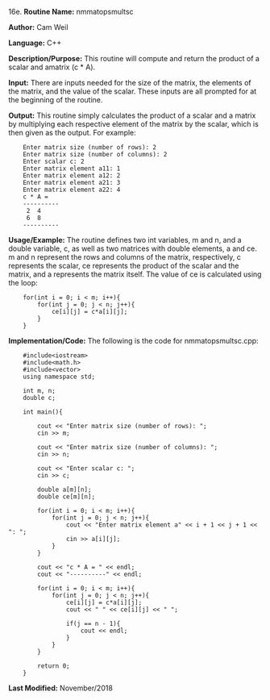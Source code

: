 16e. **Routine Name:**           nmmatopsmultsc

   **Author:** Cam Weil

   **Language:** C++

   **Description/Purpose:** This routine will compute and return the product of a scalar and amatrix (c * A).
   
   **Input:** There are inputs needed for the size of the matrix, the elements of the matrix, and the value of the scalar. These inputs are all prompted for at the beginning of the routine.

   **Output:** This routine simply calculates the product of a scalar and a matrix by multiplying each respective element of the matrix by the scalar, which is then given as the output. For example:
   
        Enter matrix size (number of rows): 2
        Enter matrix size (number of columns): 2
        Enter scalar c: 2
        Enter matrix element a11: 1
        Enter matrix element a12: 2
        Enter matrix element a21: 3
        Enter matrix element a22: 4
        c * A = 
        ----------
         2  4 
         6  8 
        ----------

   **Usage/Example:** The routine defines two int variables, m and n, and a double variable, c, as well as two matrices with double elements, a and ce. m and n represent the rows and columns of the matrix, respectively, c represents the scalar, ce represents the product of the scalar and the matrix, and a represents the matrix itself. The value of ce is calculated using the loop:
   
        for(int i = 0; i < m; i++){
            for(int j = 0; j < n; j++){
                ce[i][j] = c*a[i][j];
            }
        }

   **Implementation/Code:** The following is the code for nmmatopsmultsc.cpp:

        #include<iostream>
        #include<math.h>
        #include<vector>
        using namespace std;

        int m, n;
        double c;

        int main(){

            cout << "Enter matrix size (number of rows): ";
            cin >> m;

            cout << "Enter matrix size (number of columns): ";
            cin >> n;
            
            cout << "Enter scalar c: ";
            cin >> c;

            double a[m][n];
            double ce[m][n];

            for(int i = 0; i < m; i++){
                for(int j = 0; j < n; j++){
                    cout << "Enter matrix element a" << i + 1 << j + 1 << ": ";
                    cin >> a[i][j];
                }
            }

            cout << "c * A = " << endl;
            cout << "----------" << endl;

            for(int i = 0; i < m; i++){
                for(int j = 0; j < n; j++){
                    ce[i][j] = c*a[i][j];
                    cout << " " << ce[i][j] << " ";

                    if(j == n - 1){
                        cout << endl;
                    }
                }
            }

            return 0;
        }

   **Last Modified:** November/2018
